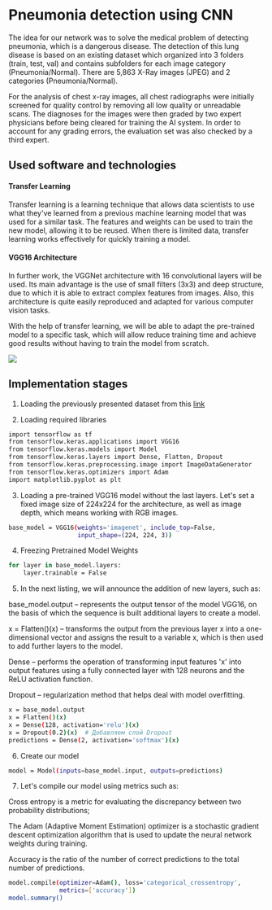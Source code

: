 # Pneumonia detection using CNN

The idea for our network was to solve the medical problem of detecting pneumonia, which is a dangerous disease. The detection of this lung disease is based on an existing dataset which organized into 3 folders (train, test, val) and contains subfolders for each image category (Pneumonia/Normal). There are 5,863 X-Ray images (JPEG) and 2 categories (Pneumonia/Normal).

For the analysis of chest x-ray images, all chest radiographs were initially screened for quality control by removing all low quality or unreadable scans. The diagnoses for the images were then graded by two expert physicians before being cleared for training the AI system. In order to account for any grading errors, the evaluation set was also checked by a third expert.

## Used software and technologies
#### Transfer Learning

Transfer learning is a learning technique that allows data scientists to use what they've learned from a previous machine learning model that was used for a similar task. The features and weights can be used to train the new model, allowing it to be reused. When there is limited data, transfer learning works effectively for quickly training a model.

#### VGG16 Architecture 

In further work, the VGGNet architecture with 16 convolutional layers will be used. Its main advantage is the use of small filters (3x3) and deep structure, due to which it is able to extract complex features from images. Also, this architecture is quite easily reproduced and adapted for various computer vision tasks.

With the help of transfer learning, we will be able to adapt the pre-trained model to a specific task, which will allow reduce training time and achieve good results without having to train the model from scratch.

<img src ="https://neurohive.io/wp-content/uploads/2018/11/vgg16-1-e1542731207177.png">

## Implementation stages

1. Loading the previously presented dataset from this <a href = "https://www.kaggle.com/datasets/paultimothymooney/chest-xray-pneumonia"> link </a>


2. Loading required libraries
```bash
import tensorflow as tf
from tensorflow.keras.applications import VGG16
from tensorflow.keras.models import Model
from tensorflow.keras.layers import Dense, Flatten, Dropout
from tensorflow.keras.preprocessing.image import ImageDataGenerator
from tensorflow.keras.optimizers import Adam
import matplotlib.pyplot as plt
```
3. Loading a pre-trained VGG16 model without the last layers. Let's set a fixed image size of 224x224 for the architecture, as well as image depth, which means working with RGB images.
```bash
base_model = VGG16(weights='imagenet', include_top=False,
                   input_shape=(224, 224, 3))
```

4. Freezing Pretrained Model Weights
```bash
for layer in base_model.layers:
    layer.trainable = False
```
5. In the next listing, we will announce the addition of new layers, such as:

base_model.output – represents the output tensor of the model VGG16, on the basis of which the sequence is built additional layers to create a model.

x = Flatten()(x) – transforms the output from the previous
layer x into a one-dimensional vector and assigns the result to a variable x, which is then used to add further layers to the model.

Dense – performs the operation of transforming input features 'x' into output features using a fully connected layer with 128 neurons and the ReLU activation function.

Dropout – regularization method that helps deal with model overfitting.

```bash
x = base_model.output
x = Flatten()(x)
x = Dense(128, activation='relu')(x)
x = Dropout(0.2)(x)  # Добавляем слой Dropout
predictions = Dense(2, activation='softmax')(x)
```

6. Create our model

```bash
model = Model(inputs=base_model.input, outputs=predictions)
```

7. Let's compile our model using metrics such as:

Cross entropy is a metric for evaluating the discrepancy between two probability distributions;

The Adam (Adaptive Moment Estimation) optimizer is a stochastic gradient descent optimization algorithm that is used to update the neural network weights during training.

Accuracy is the ratio of the number of correct predictions to the total number of predictions.

```bash
model.compile(optimizer=Adam(), loss='categorical_crossentropy',
              metrics=['accuracy'])
model.summary()
```